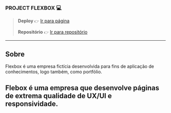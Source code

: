 ### PROJECT FLEXBOX 💻
> **Deploy** `👉` [Ir para página](testing.com)
> 
> **Repositório** `👉` [Ir para repositório](https://github.com/eupedrobarbosa03/flexbox-page/)

---

## Sobre 
Flexbox é uma empresa fictícia desenvolvida para fins de aplicação de conhecimentos, logo também, como portfólio.

Flebox é uma empresa que desenvolve páginas de extrema qualidade de UX/UI e responsividade.
--- 
